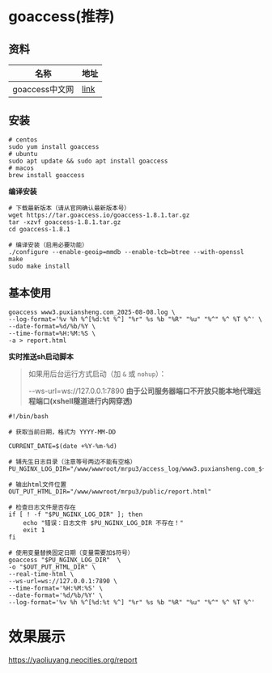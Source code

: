 # goaccess(推荐)

## 资料

| 名称           | 地址                            |
| -------------- | ------------------------------- |
| goaccess中文网 | [link](https://www.goaccess.cc) |



## 安装

```shell
# centos
sudo yum install goaccess
# ubuntu
sudo apt update && sudo apt install goaccess
# macos
brew install goaccess
```

**编译安装**

```shell
# 下载最新版本（请从官网确认最新版本号）
wget https://tar.goaccess.io/goaccess-1.8.1.tar.gz
tar -xzvf goaccess-1.8.1.tar.gz
cd goaccess-1.8.1

# 编译安装（启用必要功能）
./configure --enable-geoip=mmdb --enable-tcb=btree --with-openssl
make
sudo make install
```



## 基本使用

```shell
goaccess www3.puxiansheng.com_2025-08-08.log \
--log-format='%v %h %^[%d:%t %^] "%r" %s %b "%R" "%u" "%^" %^ %T %^' \
--date-format=%d/%b/%Y \
--time-format=%H:%M:%S \
-a > report.html
```

**实时推送sh启动脚本**

> 如果用后台运行方式启动（加 `&` 或 `nohup`）：
>
> --ws-url=ws://127.0.0.1:7890    **由于公司服务器端口不开放只能本地代理远程端口(xshell隧道进行内网穿透)**

```shell
#!/bin/bash

# 获取当前日期，格式为 YYYY-MM-DD

CURRENT_DATE=$(date +%Y-%m-%d)

# 铺先生日志目录（注意等号两边不能有空格）
PU_NGINX_LOG_DIR="/www/wwwroot/mrpu3/access_log/www3.puxiansheng.com_${CURRENT_DATE}.log"

# 输出html文件位置
OUT_PUT_HTML_DIR="/www/wwwroot/mrpu3/public/report.html"

# 检查日志文件是否存在
if [ ! -f "$PU_NGINX_LOG_DIR" ]; then
    echo "错误：日志文件 $PU_NGINX_LOG_DIR 不存在！"
    exit 1
fi

# 使用变量替换固定日期（变量需要加$符号）
goaccess "$PU_NGINX_LOG_DIR"  \
-o "$OUT_PUT_HTML_DIR" \
--real-time-html \
--ws-url=ws://127.0.0.1:7890 \
--time-format='%H:%M:%S' \
--date-format='%d/%b/%Y' \
--log-format='%v %h %^[%d:%t %^] "%r" %s %b "%R" "%u" "%^" %^ %T %^'
```



# 效果展示

https://yaoliuyang.neocities.org/report